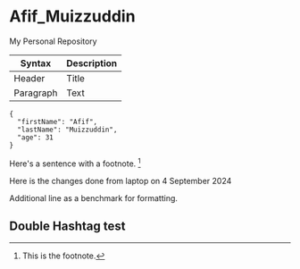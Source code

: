 # Afif_Muizzuddin
My Personal Repository

| Syntax | Description |
| ----------- | ----------- |
| Header | Title |
| Paragraph | Text |

```
{
  "firstName": "Afif",
  "lastName": "Muizzuddin",
  "age": 31
}
```
Here's a sentence with a footnote. [^1]

[^1]: This is the footnote.

Here is the changes done from laptop on 4 September 2024

Additional line as a benchmark for formatting.

## Double Hashtag test
